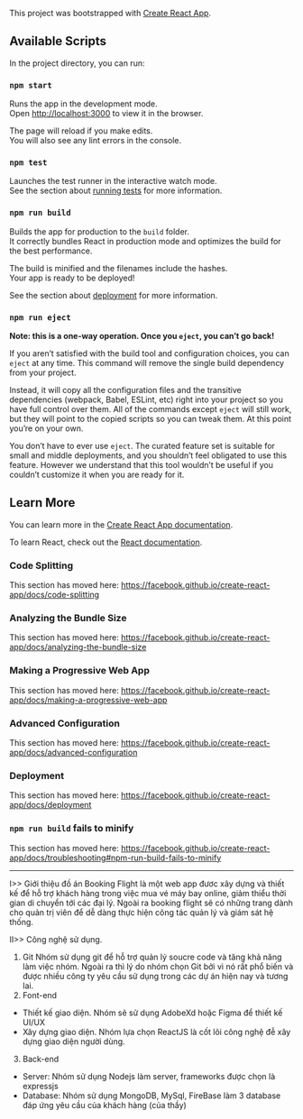 This project was bootstrapped with [Create React App](https://github.com/facebook/create-react-app).

## Available Scripts

In the project directory, you can run:

### `npm start`

Runs the app in the development mode.<br />
Open [http://localhost:3000](http://localhost:3000) to view it in the browser.

The page will reload if you make edits.<br />
You will also see any lint errors in the console.

### `npm test`

Launches the test runner in the interactive watch mode.<br />
See the section about [running tests](https://facebook.github.io/create-react-app/docs/running-tests) for more information.

### `npm run build`

Builds the app for production to the `build` folder.<br />
It correctly bundles React in production mode and optimizes the build for the best performance.

The build is minified and the filenames include the hashes.<br />
Your app is ready to be deployed!

See the section about [deployment](https://facebook.github.io/create-react-app/docs/deployment) for more information.

### `npm run eject`

**Note: this is a one-way operation. Once you `eject`, you can’t go back!**

If you aren’t satisfied with the build tool and configuration choices, you can `eject` at any time. This command will remove the single build dependency from your project.

Instead, it will copy all the configuration files and the transitive dependencies (webpack, Babel, ESLint, etc) right into your project so you have full control over them. All of the commands except `eject` will still work, but they will point to the copied scripts so you can tweak them. At this point you’re on your own.

You don’t have to ever use `eject`. The curated feature set is suitable for small and middle deployments, and you shouldn’t feel obligated to use this feature. However we understand that this tool wouldn’t be useful if you couldn’t customize it when you are ready for it.

## Learn More

You can learn more in the [Create React App documentation](https://facebook.github.io/create-react-app/docs/getting-started).

To learn React, check out the [React documentation](https://reactjs.org/).

### Code Splitting

This section has moved here: https://facebook.github.io/create-react-app/docs/code-splitting

### Analyzing the Bundle Size

This section has moved here: https://facebook.github.io/create-react-app/docs/analyzing-the-bundle-size

### Making a Progressive Web App

This section has moved here: https://facebook.github.io/create-react-app/docs/making-a-progressive-web-app

### Advanced Configuration

This section has moved here: https://facebook.github.io/create-react-app/docs/advanced-configuration

### Deployment

This section has moved here: https://facebook.github.io/create-react-app/docs/deployment

### `npm run build` fails to minify

This section has moved here: https://facebook.github.io/create-react-app/docs/troubleshooting#npm-run-build-fails-to-minify

---------------------------------------------------------------------------------------------------------------------------

I>> Giới thiệu đồ án
Booking Flight là một web app đươc xây dựng và thiết kế để hỗ trợ khách hàng trong việc mua vé máy bay online, giảm thiểu thời gian di chuyển tới các đại lý. Ngoài ra booking flight sẽ có những trang dành cho quản trị viên để dễ dàng thực hiện công tác quản lý và giám sát hệ thống.

II>> Công nghệ sử dụng.
1. Git
Nhóm sử dụng git để hỗ trợ quản lý soucre code và tăng khả năng làm việc nhóm. Ngoài ra thì lý do nhóm chọn Git bởi vì nó rất phổ biến và được nhiều công ty yêu cầu sử dụng trong các dự án hiện nay và tương lai.
2. Font-end
  - Thiết kế giao diện. Nhóm sẽ sử dụng AdobeXd hoặc Figma để thiết kế UI/UX
  - Xây dựng giao diện. Nhóm lựa chọn ReactJS là cốt lõi công nghệ đễ xây dựng giao diện người dùng.
3. Back-end 
  - Server: Nhóm sử dụng Nodejs làm server, frameworks được chọn là expressjs
  - Database: Nhóm sử dụng MongoDB, MySql, FireBase làm 3 database đáp ứng yêu cầu của khách hàng (của thầy)

















